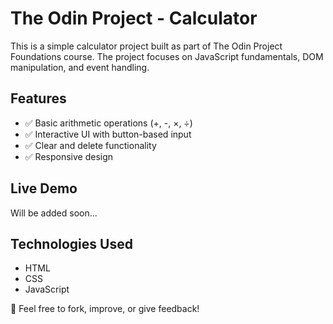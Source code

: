 # The Odin Project - Calculator

This is a simple calculator project built as part of The Odin Project Foundations course. The project focuses on JavaScript fundamentals, DOM manipulation, and event handling.

## Features

- ✅ Basic arithmetic operations (+, -, ×, ÷)
- ✅ Interactive UI with button-based input
- ✅ Clear and delete functionality
- ✅ Responsive design

## Live Demo

Will be added soon...

## Technologies Used

- HTML
- CSS
- JavaScript

🚀 Feel free to fork, improve, or give feedback!
